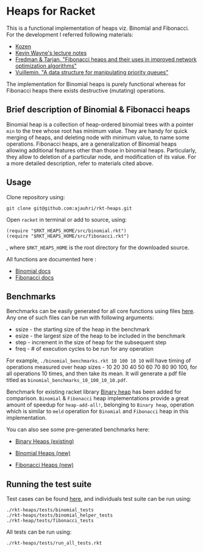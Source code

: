 Heaps for Racket
====

This is a functional implementation of heaps viz. Binomial and Fibonacci. For the development I referred following materials:
* [Kozen](http://www.amazon.com/Analysis-Algorithms-Monographs-Computer-Science/dp/0387976876) 
* [Kevin Wayne's lecture notes](http://www.cs.princeton.edu/~wayne/teaching/fibonacci-heap.pdf)
* [Fredman & Tarjan. "Fibonacci heaps and their uses in improved network optimization algorithms"](http://www.cs.princeton.edu/courses/archive/fall03/cs528/handouts/fibonacci%20heaps.pdf)
* [Vuillemin, "A data structure for manipulating priority queues"](http://www.cl.cam.ac.uk/teaching/1011/AlgorithII/1978-Vuillemin-queues.pdf)

The implementation for Binomial heaps is purely functional whereas for Fibonacci heaps there exists destructive (mutating) operations.

Brief description of Binomial & Fibonacci heaps
----

Binomial heap is a collection of heap-ordered binomial trees with a pointer `min` to the tree whose root has minimum value. They are handy for quick merging of heaps, and deleting node with minimum value, to name some operations. Fibonacci heaps, are a generalization of Binomial heaps allowing additional features other than those in binomial heaps. Particularly, they allow to deletion of a particular node, and modification of its value. For a more detailed description, refer to materials cited above.

Usage
----
Clone repository using:
	
	git clone git@github.com:ajauhri/rkt-heaps.git	

Open `racket` in terminal or add to source, using:

	(require "$RKT_HEAPS_HOME/src/binomial.rkt")
	(require "$RKT_HEAPS_HOME/src/fibonacci.rkt")

, where `$RKT_HEAPS_HOME` is the root directory for the downloaded source.

All functions are documented here :
* [Binomial docs](https://github.com/ajauhri/rkt-heaps/blob/master/docs/binomial/index.html) 
* [Fibonacci docs](https://github.com/ajauhri/rkt-heaps/blob/master/docs/fibonacci/index.html) 

Benchmarks
----
Benchmarks can be easily generated for all core functions using files [here](https://github.com/ajauhri/rkt-heaps/tree/master/benchmarks). Any one of such files can be run with following arguments:
* ssize - the starting size of the heap in the benchmark
* esize - the largest size of the heap to be included in the benchmark
* step - increment in the size of heap for the subsequent step 
* freq - # of execution cycles to be run for any operation 

For example, `./binomial_benchmarks.rkt 10 100 10 10` will have timing of operations measured over heap sizes - 10 20 30 40 50 60 70 80 90 100, for all operations 10 times, and then take its mean. It will generate a pdf file titled as `binomial_benchmarks_10_100_10_10.pdf`.

Benchmark for existing racket library [Binary heap](http://pre.racket-lang.org/docs/html/data/Binary_Heaps.html) has been added for comparison. `Binomial` & `Fibonacci` heap implementations provide a great amount of speedup for `heap-add-all!`, belonging to `Binary heap`, operation which is similar to `meld` operation for `Binomial` and `Fibonacci` heap in this implementation.

You can also see some pre-generated benchmarks here:

* [Binary Heaps (existing)](https://www.dropbox.com/s/55lgcn7dh6z7833/binary_100_5000_50_50.pdf) 

* [Binomial Heaps (new)](https://www.dropbox.com/s/9c1md2iwq96vx7i/binomial_100_5000_50_50.pdf) 

* [Fibonacci Heaps (new)](https://www.dropbox.com/s/jdzvi9kcgijj9u2/fibonacci_100_5000_50_50.pdf)

Running the test suite 
----

Test cases can be found [here](https://github.com/ajauhri/rkt-heaps/tree/master/tests), and individuals test suite can be run using:
	
	./rkt-heaps/tests/binomial_tests
	./rkt-heaps/tests/binomial_helper_tests
	./rkt-heap/tests/fibonacci_tests

All tests can be run using:

	./rkt-heaps/tests/run_all_tests.rkt





